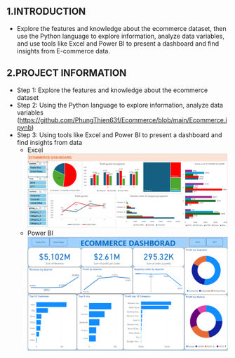 ## 1.INTRODUCTION
- Explore the features and knowledge about the ecommerce dataset, then use the Python language to explore information, analyze data variables, and use tools like Excel and Power BI to present a dashboard and find insights from E-commerce data.
## 2.PROJECT INFORMATION
- Step 1: Explore the features and knowledge about the ecommerce dataset
- Step 2: Using the Python language to explore information, analyze data variables
  (https://github.com/PhungThien63f/Ecommerce/blob/main/Ecommerce.ipynb)
- Step 3: Using tools like Excel and Power BI to present a dashboard and find insights from data
  - Excel
    ![markdown](https://github.com/PhungThien63f/Ecommerce/blob/main/Excel.png)
  - Power BI
    ![markdown](https://github.com/PhungThien63f/Ecommerce/blob/main/Power_BI.png)
 
    
  
  
